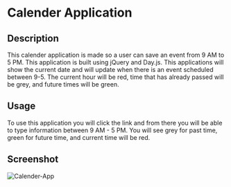 # Calender Application

## Description
This calender application is made so a user can save an event from 9 AM to 5 PM. This application is built using jQuery and Day.js. This applications will show the current date and will update when there is an event scheduled between 9-5. The current hour will be red, time that has already passed will be grey, and future times will be green.

## Usage
To use this application you will click the link and from there you will be able to type information between 9 AM - 5 PM. You will see grey for past time, green for future time, and current time will be red.
## Screenshot
![Calender-App](https://github.com/Jeremyethridge/Calendar-app/assets/128623643/64b7b997-756d-4977-b9ad-f7ee210cbf21)



